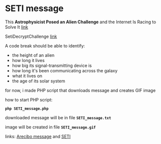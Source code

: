 # SETI message

This **Astrophysicist Posed an Alien Challenge** and the Internet Is Racing to Solve It
[link](http://mic.com/articles/142618/this-astrophysicist-posed-an-alien-challenge-and-the-internet-is-racing-to-solve-it)

SetiDecryptChallenge
[link](https://twitter.com/hashtag/SETIDecryptChallenge)

A code break should be able to identify:

* the height of an alien
* how long it lives
* how big its signal-transmitting device is
* how long it's been communicating across the galaxy
* what it lives on
* the age of its solar system

for now, i made PHP script that downloads message and creates GIF image

how to start PHP script:

**`php SETI_message.php`**

downloaded message will be in file **`SETI_message.txt`**

image will be created in file **`SETI_message.gif`**

links:
[Arecibo message](https://en.wikipedia.org/wiki/Arecibo_message)
and 
[SETI](https://en.wikipedia.org/wiki/Search_for_extraterrestrial_intelligence)
